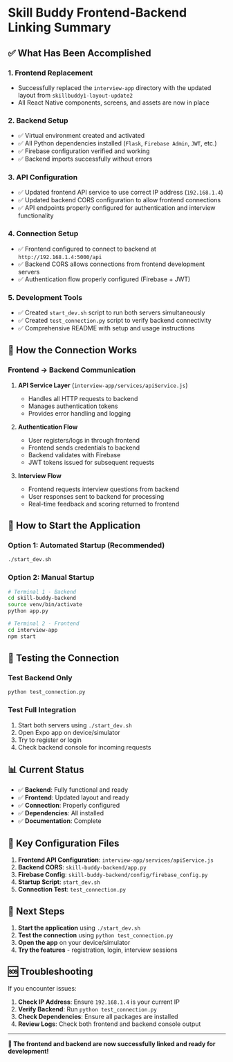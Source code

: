 # Skill Buddy Frontend-Backend Linking Summary

## ✅ What Has Been Accomplished

### 1. **Frontend Replacement**
- Successfully replaced the `interview-app` directory with the updated layout from `skillbuddy1-layout-update2`
- All React Native components, screens, and assets are now in place

### 2. **Backend Setup**
- ✅ Virtual environment created and activated
- ✅ All Python dependencies installed (`Flask`, `Firebase Admin`, `JWT`, etc.)
- ✅ Firebase configuration verified and working
- ✅ Backend imports successfully without errors

### 3. **API Configuration**
- ✅ Updated frontend API service to use correct IP address (`192.168.1.4`)
- ✅ Updated backend CORS configuration to allow frontend connections
- ✅ API endpoints properly configured for authentication and interview functionality

### 4. **Connection Setup**
- ✅ Frontend configured to connect to backend at `http://192.168.1.4:5000/api`
- ✅ Backend CORS allows connections from frontend development servers
- ✅ Authentication flow properly configured (Firebase + JWT)

### 5. **Development Tools**
- ✅ Created `start_dev.sh` script to run both servers simultaneously
- ✅ Created `test_connection.py` script to verify backend connectivity
- ✅ Comprehensive README with setup and usage instructions

## 🔗 How the Connection Works

### Frontend → Backend Communication
1. **API Service Layer** (`interview-app/services/apiService.js`)
   - Handles all HTTP requests to backend
   - Manages authentication tokens
   - Provides error handling and logging

2. **Authentication Flow**
   - User registers/logs in through frontend
   - Frontend sends credentials to backend
   - Backend validates with Firebase
   - JWT tokens issued for subsequent requests

3. **Interview Flow**
   - Frontend requests interview questions from backend
   - User responses sent to backend for processing
   - Real-time feedback and scoring returned to frontend

## 🚀 How to Start the Application

### Option 1: Automated Startup (Recommended)
```bash
./start_dev.sh
```

### Option 2: Manual Startup
```bash
# Terminal 1 - Backend
cd skill-buddy-backend
source venv/bin/activate
python app.py

# Terminal 2 - Frontend
cd interview-app
npm start
```

## 🧪 Testing the Connection

### Test Backend Only
```bash
python test_connection.py
```

### Test Full Integration
1. Start both servers using `./start_dev.sh`
2. Open Expo app on device/simulator
3. Try to register or login
4. Check backend console for incoming requests

## 📊 Current Status

- ✅ **Backend**: Fully functional and ready
- ✅ **Frontend**: Updated layout and ready
- ✅ **Connection**: Properly configured
- ✅ **Dependencies**: All installed
- ✅ **Documentation**: Complete

## 🔧 Key Configuration Files

1. **Frontend API Configuration**: `interview-app/services/apiService.js`
2. **Backend CORS**: `skill-buddy-backend/app.py`
3. **Firebase Config**: `skill-buddy-backend/config/firebase_config.py`
4. **Startup Script**: `start_dev.sh`
5. **Connection Test**: `test_connection.py`

## 🎯 Next Steps

1. **Start the application** using `./start_dev.sh`
2. **Test the connection** using `python test_connection.py`
3. **Open the app** on your device/simulator
4. **Try the features** - registration, login, interview sessions

## 🆘 Troubleshooting

If you encounter issues:

1. **Check IP Address**: Ensure `192.168.1.4` is your current IP
2. **Verify Backend**: Run `python test_connection.py`
3. **Check Dependencies**: Ensure all packages are installed
4. **Review Logs**: Check both frontend and backend console output

---

**🎉 The frontend and backend are now successfully linked and ready for development!** 
